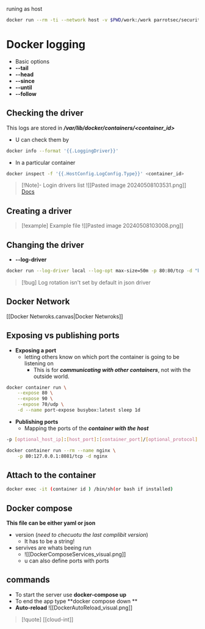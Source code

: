 

runing as host  
```bash
docker run --rm -ti --network host -v $PWD/work:/work parrotsec/security
```
# Docker logging 

- Basic options
- **--tail**
- **--head**
- **--since**
- **--until**
- **--follow**



## Checking the driver 

This logs are stored in ***/var/lib/docker/containers/<container_id>***

- U can check them by 

```bash
docker info --format '{{.LoggingDriver}}'
```

- In a particular container
```bash
docker inspect -f '{{.HostConfig.LogConfig.Type}}' <container_id>
```

>[!Note]- Login drivers list
>![[Pasted image 20240508103531.png]]
>[Docs](https://betterstack.com/community/guides/logging/how-to-start-logging-with-docker/)


## Creating a driver

>[!example] Example file
>![[Pasted image 20240508103008.png]]


## Changing the driver
- **--log-driver**

```bash
docker run --log-driver local --log-opt max-size=50m -p 80:80/tcp -d "betterstackcommunity/nginx-helloworld:latest"
```

>[!bug] Log rotation 
> isn't set by default in  json driver

## Docker Network
[[Docker Netwroks.canvas|Docker Netwroks]]


## Exposing vs publishing ports
- **Exposing a port** 
	-  letting others know on which port the container  is going to be listening on 
		 - This is for ***communicating with other containers***, not with the outside world.

```bash
docker container run \
	--expose 80 \
    --expose 90 \
    --expose 70/udp \
    -d --name port-expose busybox:latest sleep 1d
```
- **Publishing  ports**
	- Mapping the ports of the ***container with the host***

```bash
-p [optional_host_ip]:[host_port]:[container_port]/[optional_protocol]

```



```bash
docker container run --rm --name nginx \
	-p 80:127.0.0.1:8081/tcp -d nginx
```




## Attach to the container 
```bash
docker exec -it (container id ) /bin/sh(or bash if installed)
```
## Docker compose 
**This file can be either yaml or json**

- version (*need to checuotu the last complibit version*)
	- It has to be a string! 
- servives  are whats beeing run 
	-   ![[DockerComposeServices_visual.png]]
	- u can also define ports with 
		ports 
## commands 
- To start the server use **docker-compose up**
- To end the app type **docker compose down **
- **Auto-reload**
	![[DockerAutoReload_visual.png]]

>[!quote] [[cloud-int]]
